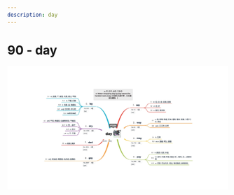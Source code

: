 ```yaml
---
description: day
---
```


# 90 - day



![Image text](https://raw.githubusercontent.com/rulinma/ai-word/master/images/90-day.jpg)


